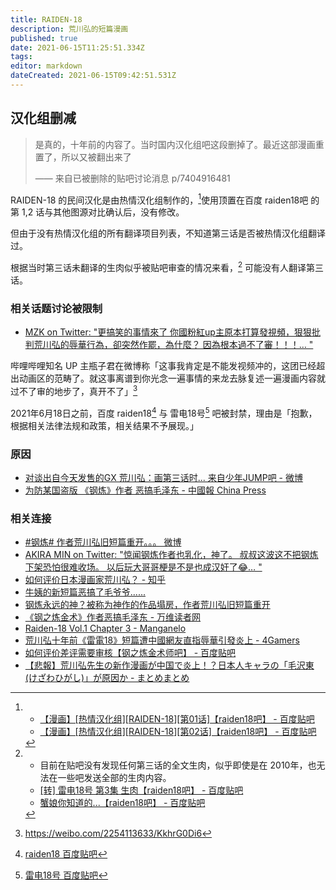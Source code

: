 ```yaml
---
title: RAIDEN-18
description: 荒川弘的短篇漫画
published: true
date: 2021-06-15T11:25:51.334Z
tags:
editor: markdown
dateCreated: 2021-06-15T09:42:51.531Z
---
```


## 汉化组删减

> 是真的，十年前的内容了。当时国内汉化组吧这段删掉了。最近这部漫画重置了，所以又被翻出来了
>
> —— 来自已被删除的贴吧讨论消息 p/7404916481

RAIDEN-18 的民间汉化是由热情汉化组制作的，[^ep1_2_t]使用顶置在百度 raiden18吧 的第 1,2 话与其他图源对比确认后，没有修改。

[^ep1_2_t]: + [【漫画】[热情汉化组][RAIDEN-18][第01话]【raiden18吧】 - 百度贴吧](https://web.archive.org/web/20210615061431/https://tieba.baidu.com/p/938493319)
    + [【漫画】[热情汉化组][RAIDEN-18][第02话]【raiden18吧】 - 百度贴吧](https://web.archive.org/web/20210615061445/https://tieba.baidu.com/p/946920573)

但由于没有热情汉化组的所有翻译项目列表，不知道第三话是否被热情汉化组翻译过。

根据当时第三话未翻译的生肉似乎被贴吧审查的情况来看，[^ep3_t] 可能没有人翻译第三话。

[^ep3_t]: + 目前在贴吧没有发现任何第三话的全文生肉，似乎即使是在 2010年，也无法在一些吧发送全部的生肉内容。
    + [[转] 雷电18号 第3集 生肉【raiden18吧】 - 百度贴吧](https://web.archive.org/web/20210615064532/https://tieba.baidu.com/p/962731257)
    + [蟹娘你知道的...【raiden18吧】 - 百度贴吧](https://web.archive.org/web/20210615065016/https://tieba.baidu.com/p/961933266)

### 相关话题讨论被限制

+ [MZK on Twitter: "更搞笑的事情來了 你國粉紅up主原本打算發視頻，狠狠批判荒川弘的辱華行為，卻突然作罷，為什麼？ 因為根本過不了審！！！… "](https://web.archive.org/web/20210615100411/https://twitter.com/MIZUKISHY/status/1404671366276599809)

哔哩哔哩知名 UP 主瓶子君在微博称「这事我肯定是不能发视频冲的，这团已经超出动画区的范畴了。就这事离谱到你光念一遍事情的来龙去脉复述一遍漫画内容就过不了审的地步了，真开不了」[^pz152]

[^pz152]: https://weibo.com/2254113633/KkhrG0Di6

2021年6月18日之前，百度 raiden18[^tb_raiden18] 与 雷电18号[^tb_ld18] 吧被封禁，理由是「抱歉，根据相关法律法规和政策，相关结果不予展现。」

[^tb_raiden18]: [raiden18 百度贴吧](https://web.archive.org/web/20210618052149/https://tieba.baidu.com/f?kw=raiden18)

[^tb_ld18]: [雷电18号 百度贴吧](https://web.archive.org/web/20210618052356/https://tieba.baidu.com/f?kw=%E9%9B%B7%E7%94%B518%E5%8F%B7)

### 原因

+ [对谈出自今天发售的GX 荒川弘：画第三话时... 来自少年JUMP吧 - 微博](https://archive.is/zAjYU "https://weibo.com/1935396210/KkBcYmoH5")
+ [为防某国盗版 《钢炼》作者 恶搞毛泽东 - 中國報 China Press](https://web.archive.org/web/20210619180343/https://www.chinapress.com.my/20210617/%E4%B8%BA%E9%98%B2%E6%9F%90%E5%9B%BD%E7%9B%97%E7%89%88-%E3%80%8A%E9%92%A2%E7%82%BC%E3%80%8B%E4%BD%9C%E8%80%85-%E6%81%B6%E6%90%9E%E6%AF%9B%E6%B3%BD%E4%B8%9C/)

### 相关连接

+ [\#钢炼# 作者荒川弘旧短篇重开。。。 微博](https://archive.is/AOcmp "https://m.weibo.cn/status/4648307735662540?")
+ [AKIRA MIN on Twitter: "惊闻钢炼作者也乳化，神了。 叔叔这波这不把钢炼下架恐怕很难收场。 以后玩大哥哥梗是不是也成汉奸了😂… "](https://web.archive.org/web/20210615055339/https://twitter.com/AKIRA_MiN_/status/1404658394774966274)
+ [如何评价日本漫画家荒川弘？ - 知乎](https://web.archive.org/web/20210615054617/https://www.zhihu.com/question/36931393/answers/updated)
+ [牛姨的新短篇恶搞了毛爷爷......](https://web.archive.org/web/20210615053115/https://bangumi.tv/group/topic/363353)
+ [钢炼永远的神？被称为神作的作品塌房，作者荒川弘旧短篇重开](https://web.archive.org/web/20210615054349/https://baijiahao.baidu.com/s?id=1702609508690399749)
+ [《钢之炼金术》作者恶搞毛泽东 - 万维读者网](https://web.archive.org/web/20210615054032/https://news.creaders.net/world/2010/12/24/1030798.html)
+ [Raiden-18 Vol.1 Chapter 3 - Manganelo](https://web.archive.org/web/20210615111647/https://chap.manganelo.com/manga-nh95075/chapter-3)
+ [荒川弘十年前《雷電18》短篇遭中國網友直指辱華引發炎上 - 4Gamers](https://web.archive.org/web/20210618053209if_/https://www.4gamers.com.tw/news/detail/48555/10-years-ago-hiromu-arakawa-raiden-18-comic-mocking-china-now-gone-viral)
+ [如何评价差评需要审核【钢之炼金术师吧】 - 百度贴吧](https://web.archive.org/web/20210618054639/https://tieba.baidu.com/p/7408284722)
+ [【悲報】荒川弘先生の新作漫画が中国で炎上！？日本人キャラの「毛沢東(けざわひがし)」が原因か - まとめまとめ](https://web.archive.org/web/20210616130213/https://matomame.jp/user/yonepo665/6679d41f4f1d514fa050)
